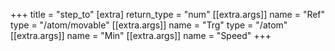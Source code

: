 +++
title = "step_to"
[extra]
return_type = "num"
[[extra.args]]
name = "Ref"
type = "/atom/movable"
[[extra.args]]
name = "Trg"
type = "/atom"
[[extra.args]]
name = "Min"
[[extra.args]]
name = "Speed"
+++